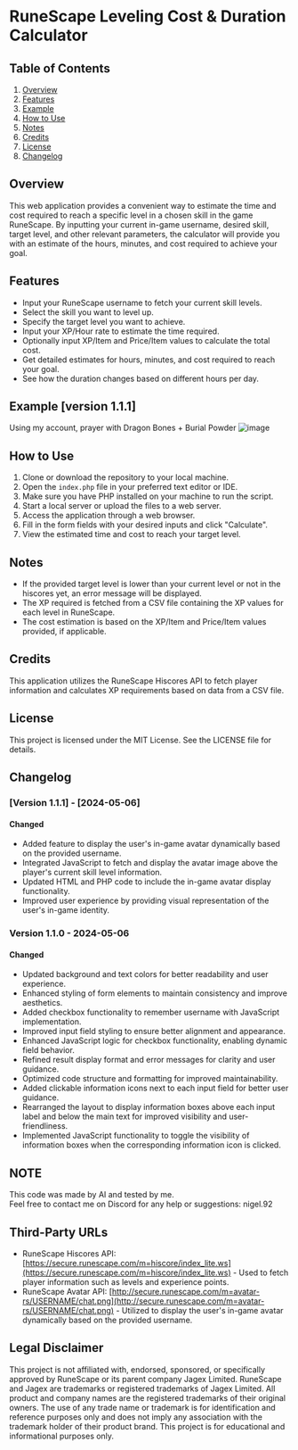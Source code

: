 # RuneScape Leveling Cost & Duration Calculator

## Table of Contents

1. [Overview](#overview)
2. [Features](#features)
3. [Example](#example)
4. [How to Use](#how-to-use)
5. [Notes](#notes)
6. [Credits](#credits)
7. [License](#license)
8. [Changelog](#changelog)

## Overview
This web application provides a convenient way to estimate the time and cost required to reach a specific level in a chosen skill in the game RuneScape. By inputting your current in-game username, desired skill, target level, and other relevant parameters, the calculator will provide you with an estimate of the hours, minutes, and cost required to achieve your goal.

## Features
- Input your RuneScape username to fetch your current skill levels.
- Select the skill you want to level up.
- Specify the target level you want to achieve.
- Input your XP/Hour rate to estimate the time required.
- Optionally input XP/Item and Price/Item values to calculate the total cost.
- Get detailed estimates for hours, minutes, and cost required to reach your goal.
- See how the duration changes based on different hours per day.

## Example [version 1.1.1]
Using my account, prayer with Dragon Bones + Burial Powder
![image](https://github.com/Nigel1992/RuneScape-Leveling-Cost-Duration-Calculator/assets/5491930/3482c184-4799-449a-b6bb-c2a2979d3052)


## How to Use
1. Clone or download the repository to your local machine.
2. Open the `index.php` file in your preferred text editor or IDE.
3. Make sure you have PHP installed on your machine to run the script.
4. Start a local server or upload the files to a web server.
5. Access the application through a web browser.
6. Fill in the form fields with your desired inputs and click "Calculate".
7. View the estimated time and cost to reach your target level.

## Notes
- If the provided target level is lower than your current level or not in the hiscores yet, an error message will be displayed.
- The XP required is fetched from a CSV file containing the XP values for each level in RuneScape.
- The cost estimation is based on the XP/Item and Price/Item values provided, if applicable.

## Credits
This application utilizes the RuneScape Hiscores API to fetch player information and calculates XP requirements based on data from a CSV file.

## License
This project is licensed under the MIT License. See the LICENSE file for details.

## Changelog

### [Version 1.1.1] - [2024-05-06]
#### Changed

- Added feature to display the user's in-game avatar dynamically based on the provided username.
- Integrated JavaScript to fetch and display the avatar image above the player's current skill level information.
- Updated HTML and PHP code to include the in-game avatar display functionality.
- Improved user experience by providing visual representation of the user's in-game identity.


### Version 1.1.0 - 2024-05-06
#### Changed
- Updated background and text colors for better readability and user experience.
- Enhanced styling of form elements to maintain consistency and improve aesthetics.
- Added checkbox functionality to remember username with JavaScript implementation.
- Improved input field styling to ensure better alignment and appearance.
- Enhanced JavaScript logic for checkbox functionality, enabling dynamic field behavior.
- Refined result display format and error messages for clarity and user guidance.
- Optimized code structure and formatting for improved maintainability.
- Added clickable information icons next to each input field for better user guidance.
- Rearranged the layout to display information boxes above each input label and below the main text for improved visibility and user-friendliness.
- Implemented JavaScript functionality to toggle the visibility of information boxes when the corresponding information icon is clicked.

## NOTE
This code was made by AI and tested by me.
<br>
Feel free to contact me on Discord for any help or suggestions: nigel.92

## Third-Party URLs

- RuneScape Hiscores API: [https://secure.runescape.com/m=hiscore/index_lite.ws](https://secure.runescape.com/m=hiscore/index_lite.ws) - Used to fetch player information such as levels and experience points.
- RuneScape Avatar API: [http://secure.runescape.com/m=avatar-rs/USERNAME/chat.png](http://secure.runescape.com/m=avatar-rs/USERNAME/chat.png) - Utilized to display the user's in-game avatar dynamically based on the provided username.

## Legal Disclaimer

This project is not affiliated with, endorsed, sponsored, or specifically approved by RuneScape or its parent company Jagex Limited. RuneScape and Jagex are trademarks or registered trademarks of Jagex Limited. All product and company names are the registered trademarks of their original owners. The use of any trade name or trademark is for identification and reference purposes only and does not imply any association with the trademark holder of their product brand. This project is for educational and informational purposes only.
